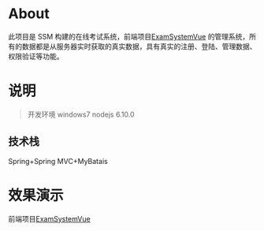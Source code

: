 # About

此项目是 SSM 构建的在线考试系统，前端项目[ExamSystemVue](https://github.com/LvJiaChen/ExamSystemVue) 的管理系统，所有的数据都是从服务器实时获取的真实数据，具有真实的注册、登陆、管理数据、权限验证等功能。

# 说明

>  开发环境 windows7 nodejs 6.10.0

## 技术栈

Spring+Spring MVC+MyBatais

# 效果演示

前端项目[ExamSystemVue](https://github.com/LvJiaChen/ExamSystemVue)


